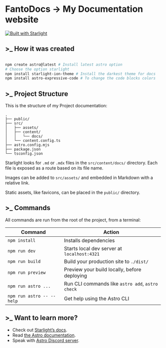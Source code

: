 # FantoDocs -> My Documentation website

[![Built with Starlight](https://astro.badg.es/v2/built-with-starlight/tiny.svg)](https://starlight.astro.build)

## >_ How it was created

```powershell

npm create astro@latest # Install latest astro option
# Choose the option starlight
npm install starlight-ion-theme # Install the darkest theme for docs
npm install astro-expressive-code # To change the code blocks colors

```

## >_ Project Structure

This is the structure of my Project documentation:

```
.
├── public/
├── src/
│   ├── assets/
│   ├── content/
│   │   └── docs/
│   └── content.config.ts
├── astro.config.mjs
├── package.json
└── tsconfig.json
```

Starlight looks for `.md` or `.mdx` files in the `src/content/docs/` directory. Each file is exposed as a route based on its file name.

Images can be added to `src/assets/` and embedded in Markdown with a relative link.

Static assets, like favicons, can be placed in the `public/` directory.

## >_ Commands

All commands are run from the root of the project, from a terminal:

| Command                   | Action                                           |
| ------------------------ | ----------------------------------------------- |
| `npm install`             | Installs dependencies                            |
| `npm run dev`             | Starts local dev server at `localhost:4321`      |
| `npm run build`           | Build your production site to `./dist/`          |
| `npm run preview`         | Preview your build locally, before deploying     |
| `npm run astro ...`       | Run CLI commands like `astro add`, `astro check` |
| `npm run astro -- --help` | Get help using the Astro CLI                     |

## >_ Want to learn more?

- Check out [Starlight’s docs](https://starlight.astro.build/).
- Read [the Astro documentation](https://docs.astro.build).
- Speak with [Astro Discord server](https://astro.build/chat).
